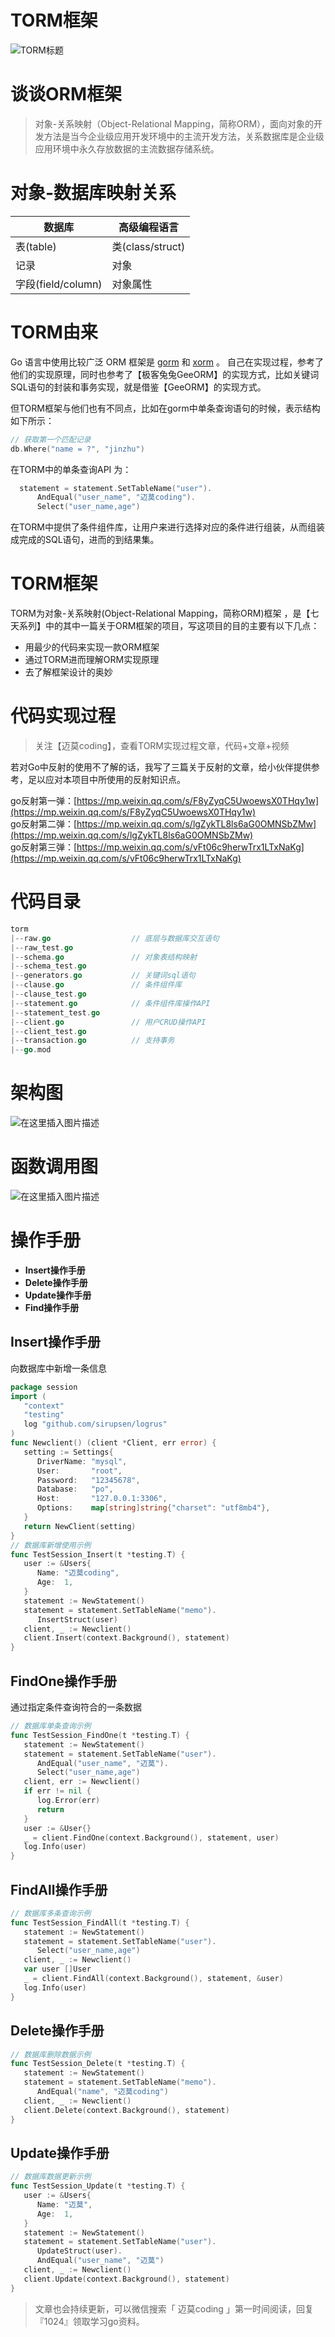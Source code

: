 # TORM框架
![TORM标题](https://img-blog.csdnimg.cn/20210115212316910.png?x-oss-process=image/watermark,type_ZmFuZ3poZW5naGVpdGk,shadow_10,text_aHR0cHM6Ly9ibG9nLmNzZG4ubmV0L3FxXzQxMDY2MDY2,size_16,color_FFFFFF,t_70#pic_center)


# 谈谈ORM框架
> 对象-关系映射（Object-Relational Mapping，简称ORM），面向对象的开发方法是当今企业级应用开发环境中的主流开发方法，关系数据库是企业级应用环境中永久存放数据的主流数据存储系统。

# 对象-数据库映射关系

|数据库|高级编程语言|
|--|--|
|表(table)|	类(class/struct)|
|记录|	对象|
|字段(field/column)|	对象属性|


# TORM由来

Go 语言中使用比较广泛 ORM 框架是 [gorm](https://github.com/jinzhu/gorm) 和 
[xorm](https://github.com/go-xorm/xorm) 。
自己在实现过程，参考了他们的实现原理，同时也参考了【极客兔兔GeeORM】的实现方式，比如关键词SQL语句的封装和事务实现，就是借鉴【GeeORM】的实现方式。

但TORM框架与他们也有不同点，比如在gorm中单条查询语句的时候，表示结构如下所示：

```go
// 获取第一个匹配记录
db.Where("name = ?", "jinzhu")
```

在TORM中的单条查询API 为：

```go
  statement = statement.SetTableName("user").
      AndEqual("user_name", "迈莫coding").
      Select("user_name,age")
```

在TORM中提供了条件组件库，让用户来进行选择对应的条件进行组装，从而组装成完成的SQL语句，进而的到结果集。



# TORM框架

TORM为对象-关系映射(Object-Relational Mapping，简称ORM)框架 ，是【七天系列】中的其中一篇关于ORM框架的项目，写这项目的目的主要有以下几点：
- 用最少的代码来实现一款ORM框架
- 通过TORM进而理解ORM实现原理
- 去了解框架设计的奥妙

# 代码实现过程
>关注【迈莫coding】，查看TORM实现过程文章，代码+文章+视频

若对Go中反射的使用不了解的话，我写了三篇关于反射的文章，给小伙伴提供参考，足以应对本项目中所使用的反射知识点。

go反射第一弹：[https://mp.weixin.qq.com/s/F8yZyqC5UwoewsX0THqy1w](https://mp.weixin.qq.com/s/F8yZyqC5UwoewsX0THqy1w)  
go反射第二弹：[https://mp.weixin.qq.com/s/lgZykTL8ls6aG0OMNSbZMw](https://mp.weixin.qq.com/s/lgZykTL8ls6aG0OMNSbZMw)  
go反射第三弹：[https://mp.weixin.qq.com/s/vFt06c9herwTrx1LTxNaKg](https://mp.weixin.qq.com/s/vFt06c9herwTrx1LTxNaKg)

# 代码目录

```go
torm
|--raw.go                  // 底层与数据库交互语句
|--raw_test.go
|--schema.go               // 对象表结构映射
|--schema_test.go
|--generators.go           // 关键词sql语句
|--clause.go               // 条件组件库
|--clause_test.go
|--statement.go            // 条件组件库操作API 
|--statement_test.go
|--client.go               // 用户CRUD操作API 
|--client_test.go
|--transaction.go          // 支持事务
|--go.mod
```


# 架构图
![在这里插入图片描述](https://img-blog.csdnimg.cn/20210115223300711.png?x-oss-process=image/watermark,type_ZmFuZ3poZW5naGVpdGk,shadow_10,text_aHR0cHM6Ly9ibG9nLmNzZG4ubmV0L3FxXzQxMDY2MDY2,size_16,color_FFFFFF,t_70)

# 函数调用图
![在这里插入图片描述](https://img-blog.csdnimg.cn/20210115223214200.png?x-oss-process=image/watermark,type_ZmFuZ3poZW5naGVpdGk,shadow_10,text_aHR0cHM6Ly9ibG9nLmNzZG4ubmV0L3FxXzQxMDY2MDY2,size_16,color_FFFFFF,t_70)

# 操作手册
- **Insert操作手册**
-  **Delete操作手册**
- **Update操作手册**
- **Find操作手册**


## Insert操作手册

向数据库中新增一条信息

```go
package session
import (
   "context"
   "testing"
   log "github.com/sirupsen/logrus"
)
func Newclient() (client *Client, err error) {
   setting := Settings{
      DriverName: "mysql",
      User:       "root",
      Password:   "12345678",
      Database:   "po",
      Host:       "127.0.0.1:3306",
      Options:    map[string]string{"charset": "utf8mb4"},
   }
   return NewClient(setting)
}
// 数据库新增使用示例
func TestSession_Insert(t *testing.T) {
   user := &Users{
      Name: "迈莫coding",
      Age:  1,
   }
   statement := NewStatement()
   statement = statement.SetTableName("memo").
      InsertStruct(user)
   client, _ := Newclient()
   client.Insert(context.Background(), statement)
}
```

## FindOne操作手册

通过指定条件查询符合的一条数据

```go
// 数据库单条查询示例
func TestSession_FindOne(t *testing.T) {
   statement := NewStatement()
   statement = statement.SetTableName("user").
      AndEqual("user_name", "迈莫").
      Select("user_name,age")
   client, err := Newclient()
   if err != nil {
      log.Error(err)
      return
   }
   user := &User{}
   _ = client.FindOne(context.Background(), statement, user)
   log.Info(user)
}
```

## FindAll操作手册

```go
// 数据库多条查询示例
func TestSession_FindAll(t *testing.T) {
   statement := NewStatement()
   statement = statement.SetTableName("user").
      Select("user_name,age")
   client, _ := Newclient()
   var user []User
   _ = client.FindAll(context.Background(), statement, &user)
   log.Info(user)
}
```

## Delete操作手册

```go
// 数据库删除数据示例
func TestSession_Delete(t *testing.T) {
   statement := NewStatement()
   statement = statement.SetTableName("memo").
      AndEqual("name", "迈莫coding")
   client, _ := Newclient()
   client.Delete(context.Background(), statement)
}
```

## Update操作手册

```go
// 数据库数据更新示例
func TestSession_Update(t *testing.T) {
   user := &Users{
      Name: "迈莫",
      Age:  1,
   }
   statement := NewStatement()
   statement = statement.SetTableName("user").
      UpdateStruct(user).
      AndEqual("user_name", "迈莫")
   client, _ := Newclient()
   client.Update(context.Background(), statement)
}
```

> 文章也会持续更新，可以微信搜索「 迈莫coding 」第一时间阅读，回复『1024』领取学习go资料。